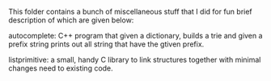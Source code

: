 This folder contains a bunch of miscellaneous stuff that I did for fun brief description of which are given below:

autocomplete:  C++ program that given a dictionary, builds a trie and given a prefix string prints out all string that have the gtiven prefix.

listprimitive: a small, handy C library to link structures together with minimal changes need to existing code.
